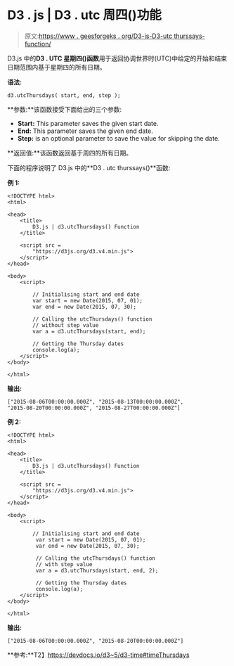# D3 . js | D3 . utc 周四()功能

> 原文:[https://www . geesforgeks . org/D3-js-D3-utc thurssays-function/](https://www.geeksforgeeks.org/d3-js-d3-utcthursdays-function/)

D3.js 中的**D3 . UTC 星期四()函数**用于返回协调世界时(UTC)中给定的开始和结束日期范围内基于星期四的所有日期。

**语法:**

```
d3.utcThursdays( start, end, step );
```

**参数:**该函数接受下面给出的三个参数:

*   **Start:** This parameter saves the given start date.
*   **End:** This parameter saves the given end date.
*   **Step:** is an optional parameter to save the value for skipping the date.

**返回值:**该函数返回基于周四的所有日期。

下面的程序说明了 D3.js 中的**D3 . utc thurssays()**函数:

**例 1:**

```
<!DOCTYPE html>
<html>

<head>
    <title>
        D3.js | d3.utcThursdays() Function
    </title>

    <script src =
        "https://d3js.org/d3.v4.min.js">
    </script>
</head>

<body>
    <script>

        // Initialising start and end date
        var start = new Date(2015, 07, 01);
        var end = new Date(2015, 07, 30);

        // Calling the utcThursdays() function
        // without step value
        var a = d3.utcThursdays(start, end);

        // Getting the Thursday dates
        console.log(a);
    </script>
</body>

</html>    
```

**输出:**

```
["2015-08-06T00:00:00.000Z", "2015-08-13T00:00:00.000Z", 
"2015-08-20T00:00:00.000Z", "2015-08-27T00:00:00.000Z"]

```

**例 2:**

```
<!DOCTYPE html>
<html>

<head>
    <title>
        D3.js | d3.utcThursdays() Function
    </title>

    <script src =
        "https://d3js.org/d3.v4.min.js">
    </script>
</head>

<body>
    <script>

        // Initialising start and end date
         var start = new Date(2015, 07, 01);
         var end = new Date(2015, 07, 30);

         // Calling the utcThursdays() function
         // with step value
         var a = d3.utcThursdays(start, end, 2);

         // Getting the Thursday dates
         console.log(a);
    </script>
</body>

</html>    
```

**输出:**

```
["2015-08-06T00:00:00.000Z", "2015-08-20T00:00:00.000Z"]

```

**参考:**T2】https://devdocs.io/d3~5/d3-time#timeThursdays